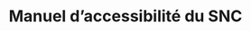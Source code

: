 ---
title: 'Manuel d’accessibilité du SNC'
description: >-
    Lignes directrices pour la création de contenus inclusifs des personnes handicapées.
buttonText: 'En savoir plus'
buttonAria: 'Pour en savoir plus sur le manuel d’accessibilité'
url: ''
weight: 1  
---